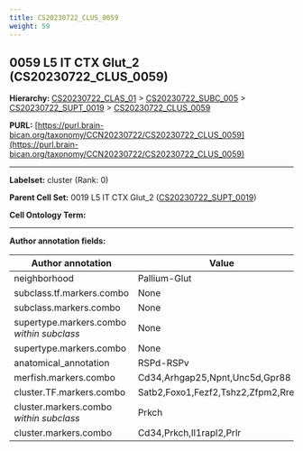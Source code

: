 ```yaml
---
title: CS20230722_CLUS_0059
weight: 59
---
```

## 0059 L5 IT CTX Glut_2 (CS20230722_CLUS_0059)
<b>Hierarchy: </b>
[CS20230722_CLAS_01](../CS20230722_CLAS_01) >
[CS20230722_SUBC_005](../CS20230722_SUBC_005) >
[CS20230722_SUPT_0019](../CS20230722_SUPT_0019) >
[CS20230722_CLUS_0059](../CS20230722_CLUS_0059)

**PURL:** [https://purl.brain-bican.org/taxonomy/CCN20230722/CS20230722_CLUS_0059](https://purl.brain-bican.org/taxonomy/CCN20230722/CS20230722_CLUS_0059)

---


**Labelset:** cluster (Rank: 0)

**Parent Cell Set:** 0019 L5 IT CTX Glut_2 ([CS20230722_SUPT_0019](../CS20230722_SUPT_0019))



**Cell Ontology Term:** 

[MARKER GENES.]: #


---

[TRANSFERRED ANNOTATIONS.]: #


[AUTHOR ANNOTATION FIELDS.]: #


**Author annotation fields:**

| Author annotation | Value |
|-------------------|-------|
|neighborhood|Pallium-Glut|
|subclass.tf.markers.combo|None|
|subclass.markers.combo|None|
|supertype.markers.combo _within subclass_|None|
|supertype.markers.combo|None|
|anatomical_annotation|RSPd-RSPv|
|merfish.markers.combo|Cd34,Arhgap25,Npnt,Unc5d,Gpr88|
|cluster.TF.markers.combo|Satb2,Foxo1,Fezf2,Tshz2,Zfpm2,Rreb1|
|cluster.markers.combo _within subclass_|Prkch|
|cluster.markers.combo|Cd34,Prkch,Il1rapl2,Prlr|
